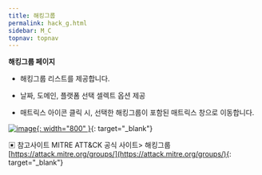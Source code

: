 ```yaml
---
title: 해킹그룹
permalink: hack_g.html
sidebar: M_C
topnav: topnav
---
```


**해킹그룹 페이지**

- 해킹그룹 리스트를 제공합니다.

- 날짜, 도메인, 플랫폼 선택 셀렉트 옵션 제공

- 매트릭스 아이콘 클릭 시, 선택한 해킹그룹이 포함된 매트릭스 창으로 이동합니다.

[![image](/docs/images/Manual/common/mitre/hack_g/1.png){: width="800" }](/docs/images/Manual/common/mitre/hack_g/1.png){: target="_blank"}

▣ 참고사이트
MITRE ATT&CK 공식 사이트> 해킹그룹 [https://attack.mitre.org/groups/](https://attack.mitre.org/groups/){: target="_blank"}